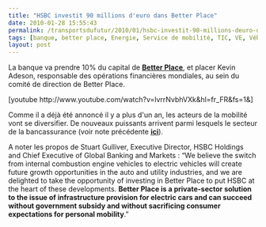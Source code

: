 ```yaml
---
title: "HSBC investit 90 millions d'euro dans Better Place"
date: 2010-01-28 15:55:43
permalink: /transportsdufutur/2010/01/hsbc-investit-90-millions-deuro-dans-better-place.html
tags: [banque, better place, Energie, Service de mobilité, TIC, VE, Véhicule]
layout: post
---
```


<p>La banque va prendre 10% du capital de <strong><span style="text-decoration: underline"><a href="http://www.betterplace.com/company/press-release-detail/better-place-secures-350-" target="_blank">Better Place</a></span></strong>, et placer Kevin Adeson, responsable des opérations financières mondiales, au sein du comité de direction de Better Place.</p> <p>  [youtube http://www.youtube.com/watch?v=lvrrNvbhVXk&hl=fr_FR&fs=1&]</p> <p>Comme il a déjà été annoncé il y a plus d'un an, les acteurs de la mobilité vont se diversifier. De nouveaux puissants arrivent parmi lesquels le secteur de la bancassurance (voir note précédente <strong><span style="text-decoration: underline"><a href="https://gabrielplassat.github.io/transportsdufutur/2009/11/le-passage-de-lobjet-vehicule-aux-services-de-mobilite-une-chance.html" target="_blank">ici</a></span></strong>). </p> <p>A noter les propos de Stuart Gulliver, Executive Director, HSBC Holdings and Chief Executive of Global Banking and Markets : “We believe the switch from internal combustion engine vehicles to electric vehicles will create future growth opportunities in the auto and utility industries, and we are delighted to take the opportunity of investing in Better Place to put HSBC at the heart of these developments. <strong>Better Place is a private-sector solution to the issue of infrastructure provision for electric cars and can succeed without government subsidy and without sacrificing consumer expectations for personal mobility</strong>.”<br /></p> <p> </p>
